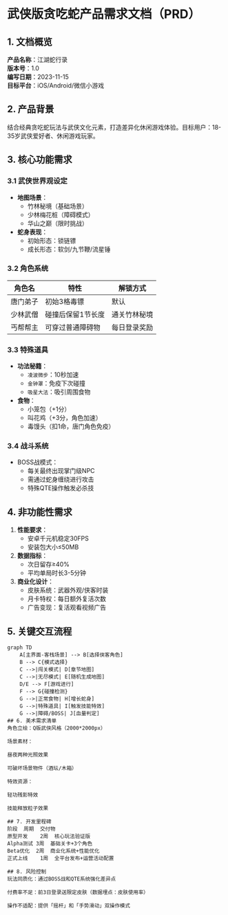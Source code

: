 # 武侠版贪吃蛇产品需求文档（PRD）

## 1. 文档概览
**产品名称**：江湖蛇行录  
**版本号**：1.0  
**编写日期**：2023-11-15  
**目标平台**：iOS/Android/微信小游戏  

## 2. 产品背景
结合经典贪吃蛇玩法与武侠文化元素，打造差异化休闲游戏体验。目标用户：18-35岁武侠爱好者、休闲游戏玩家。

## 3. 核心功能需求
### 3.1 武侠世界观设定
- **地图场景**：
  - 竹林秘境（基础场景）
  - 少林梅花桩（障碍模式）
  - 华山之巅（限时挑战）
- **蛇身表现**：
  - 初始形态：锁链镖
  - 成长形态：软剑/九节鞭/流星锤

### 3.2 角色系统
| 角色名   | 特性                 | 解锁方式       |
|----------|----------------------|----------------|
| 唐门弟子 | 初始3格毒镖          | 默认           |
| 少林武僧 | 碰撞后保留1节长度    | 通关竹林秘境   |
| 丐帮帮主 | 可穿过普通障碍物     | 每日登录奖励   |

### 3.3 特殊道具
- **功法秘籍**：
  - `凌波微步`：10秒加速
  - `金钟罩`：免疫下次碰撞
  - `吸星大法`：吸引周围食物
- **食物**：
  - 小笼包（+1分）
  - 叫花鸡（+3分，角色加速）
  - 毒馒头（扣1命，唐门角色免疫）

### 3.4 战斗系统
- BOSS战模式：
  - 每关最终出现掌门级NPC
  - 需通过蛇身缠绕进行攻击
  - 特殊QTE操作触发必杀技

## 4. 非功能性需求
1. **性能要求**：
   - 安卓千元机稳定30FPS
   - 安装包大小≤50MB
2. **数据指标**：
   - 次日留存≥40%
   - 平均单局时长3-5分钟
3. **商业化设计**：
   - 皮肤系统：武器外观/侠客时装
   - 月卡特权：每日额外复活次数
   - 广告变现：复活观看视频广告

## 5. 关键交互流程
```mermaid
graph TD
    A[主界面-客栈场景] --> B[选择侠客角色]
    B --> C{模式选择}
    C -->|闯关模式| D[章节地图]
    C -->|无尽模式| E[随机生成地图]
    D/E --> F[游戏进行]
    F --> G{碰撞检测}
    G -->|正常食物| H[增长蛇身]
    G -->|特殊道具| I[触发技能特效]
    G -->|障碍/BOSS| J[血量判定]
## 6. 美术需求清单
角色立绘：Q版武侠风格（2000*2000px）

场景素材：

昼夜两种光照效果

可破坏场景物件（酒坛/木箱）

特效资源：

轻功残影特效

技能释放粒子效果

## 7. 开发里程碑
阶段	周期	交付物
原型开发	2周	核心玩法验证版
Alpha测试	3周	基础关卡+3个角色
Beta优化	2周	商业化系统+性能优化
正式上线	1周	全平台发布+运营活动配置

## 8. 风险控制
玩法同质化：通过BOSS战和QTE系统强化差异点

付费率不足：前3日登录送限定皮肤（数据埋点：皮肤使用率）

操作不适配：提供「摇杆」和「手势滑动」双操作模式

